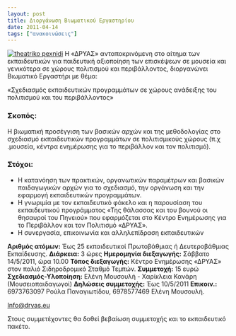 ```yaml
---
layout: post
title: Διοργάνωση Βιωματικού Εργαστηρίου
date: 2011-04-14
tags: ["ανακοινώσεις"]
---
```


[![](theatriko-pexnidi1-300x165.jpg "theatriko pexnidi")](http://www.dryas.eu/wp-content/uploads/2011/04/theatriko-pexnidi1.jpg)
Η  «ΔΡΥΑΣ»  ανταποκρινόμενη στο αίτημα των εκπαιδευτικών για παιδευτική αξιοποίηση των επισκέψεων σε μουσεία και γενικότερα σε χώρους πολιτισμού και περιβάλλοντος, διοργανώνει Βιωματικό Εργαστήρι με θέμα:

«Σχεδιασμός εκπαιδευτικών προγραμμάτων σε χώρους ανάδειξης του πολιτισμού και του περιβάλλοντος»
<!--more-->
### Σκοπός:
Η βιωματική προσέγγιση των βασικών αρχών και της μεθοδολογίας στο σχεδιασμό εκπαιδευτικών προγραμμάτων σε πολιτισμικούς χώρους (π.χ .μουσεία, κέντρα ενημέρωσης για το περιβάλλον και τον πολιτισμό).

### Στόχοι:
*   Η κατανόηση των πρακτικών, οργανωτικών παραμέτρων και βασικών παιδαγωγικών αρχών για το σχεδιασμό, την οργάνωση και την εφαρμογή εκπαιδευτικών προγραμμάτων.
*   Η γνωριμία με τον εκπαιδευτικό φάκελο  και η παρουσίαση του εκπαιδευτικού προγράμματος «Της θάλασσας και του βουνού οι θησαυροί του Πηνειού» που εφαρμόζεται στο Κέντρο Ενημέρωσης για το Περιβάλλον και τον Πολιτισμό «ΔΡΥΑΣ».
*   Η συνεργασία, επικοινωνία και αλληλεπίδραση εκπαιδευτικών

**Αριθμός ατόμων:** Έως 25 εκπαιδευτικοί Πρωτοβάθμιας ή Δευτεροβάθμιας Εκπαίδευσης.
**Διάρκεια:** 3 ώρες
**Ημερομηνία διεξαγωγής:** Σάββατο 14/5/2011, ώρα 10.00
**Τόπος διεξαγωγής:** Κέντρο Ενημέρωσης «ΔΡΥΑΣ» στον  παλιό  Σιδηροδρομικό Σταθμό Τεμπών.
**Συμμετοχή:** 15 ευρώ
**Σχεδιασμός-Υλοποίηση:** Eλένη Μουσουλή - Χαρίκλεια Κανάρη (Μουσειοπαιδαγωγοί)
**Δηλώσεις συμμετοχής:** Έως 10/5/2011
**Επικοιν.:** 6973763097  Ρούλα  Παναγιωτίδου, 6978577469  Ελένη  Μουσουλή.

[Info@dryas.eu](mailto:Info@dryas.eu)

Στους συμμετέχοντες θα δοθεί βεβαίωση συμμετοχής και το εκπαιδευτικό πακέτο.
